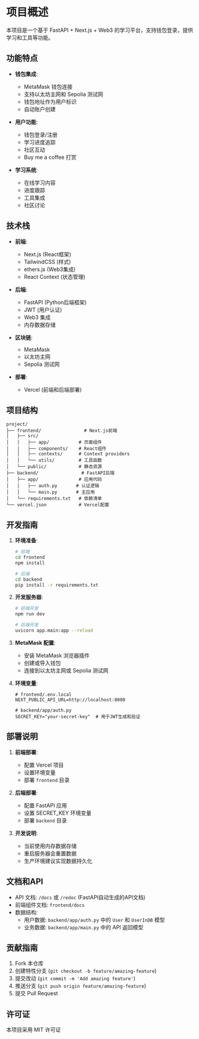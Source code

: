 # 项目概述

本项目是一个基于 FastAPI + Next.js + Web3 的学习平台，支持钱包登录，提供学习和工具等功能。

## 功能特点

- **钱包集成**:
    - MetaMask 钱包连接
    - 支持以太坊主网和 Sepolia 测试网
    - 钱包地址作为用户标识
    - 自动账户创建

- **用户功能**:
    - 钱包登录/注册
    - 学习进度追踪
    - 社区互动
    - Buy me a coffee 打赏

- **学习系统**:
    - 在线学习内容
    - 进度跟踪
    - 工具集成
    - 社区讨论

## 技术栈

- **前端**:
    - Next.js (React框架)
    - TailwindCSS (样式)
    - ethers.js (Web3集成)
    - React Context (状态管理)

- **后端**:
    - FastAPI (Python后端框架)
    - JWT (用户认证)
    - Web3 集成
    - 内存数据存储

- **区块链**:
    - MetaMask
    - 以太坊主网
    - Sepolia 测试网

- **部署**:
    - Vercel (前端和后端部署)

## 项目结构

```
project/
├── frontend/                # Next.js前端
│   ├── src/
│   │   ├── app/           # 页面组件
│   │   ├── components/    # React组件
│   │   ├── contexts/      # Context providers
│   │   └── utils/         # 工具函数
│   └── public/            # 静态资源
├── backend/                # FastAPI后端
│   ├── app/               # 应用代码
│   │   ├── auth.py       # 认证逻辑
│   │   └── main.py       # 主应用
│   └── requirements.txt   # 依赖清单
└── vercel.json            # Vercel配置
```

## 开发指南

1. **环境准备**:
   ```bash
   # 前端
   cd frontend
   npm install
   
   # 后端
   cd backend
   pip install -r requirements.txt
   ```

2. **开发服务器**:
   ```bash
   # 前端开发
   npm run dev
   
   # 后端开发
   uvicorn app.main:app --reload
   ```

3. **MetaMask 配置**:
   - 安装 MetaMask 浏览器插件
   - 创建或导入钱包
   - 连接到以太坊主网或 Sepolia 测试网

4. **环境变量**:
   ```env
   # frontend/.env.local
   NEXT_PUBLIC_API_URL=http://localhost:8000
   
   # backend/app/auth.py
   SECRET_KEY="your-secret-key"  # 用于JWT生成和验证
   ```

## 部署说明

1. **前端部署**:
   - 配置 Vercel 项目
   - 设置环境变量
   - 部署 `frontend` 目录

2. **后端部署**:
   - 配置 FastAPI 应用
   - 设置 SECRET_KEY 环境变量
   - 部署 `backend` 目录

3. **开发说明**:
   - 当前使用内存数据存储
   - 重启服务器会重置数据
   - 生产环境建议实现数据持久化

## 文档和API

- API 文档: `/docs` 或 `/redoc` (FastAPI自动生成的API文档)
- 前端组件文档: `frontend/docs`
- 数据结构: 
  - 用户数据: `backend/app/auth.py` 中的 `User` 和 `UserInDB` 模型
  - 业务数据: `backend/app/main.py` 中的 API 返回模型

## 贡献指南

1. Fork 本仓库
2. 创建特性分支 (`git checkout -b feature/amazing-feature`)
3. 提交改动 (`git commit -m 'Add amazing feature'`)
4. 推送分支 (`git push origin feature/amazing-feature`)
5. 提交 Pull Request

## 许可证

本项目采用 MIT 许可证

